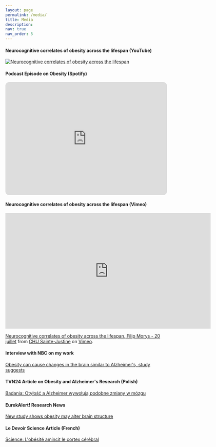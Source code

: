 ```yaml
---
layout: page
permalink: /media/
title: Media
description:
nav: true
nav_order: 5
---
```


#### Neurocognitive correlates of obesity across the lifespan (YouTube)
[![Neurocognitive correlates of obesity across the lifespan](https://img.youtube.com/vi/f5odDBW3jxY/0.jpg)](https://www.youtube.com/watch?v=f5odDBW3jxY)

#### Podcast Episode on Obesity (Spotify)
<iframe style="border-radius:12px" src="https://open.spotify.com/embed/episode/3mHYTpbgAhHQVkwqSyKYLC?utm_source=generator" width="100%" height="352" frameBorder="0" allowfullscreen="" allow="autoplay; clipboard-write; encrypted-media; fullscreen; picture-in-picture" loading="lazy"></iframe>

#### Neurocognitive correlates of obesity across the lifespan (Vimeo)
<iframe src="https://player.vimeo.com/video/848000516?h=cd7489409c&byline=0" width="640" height="360" frameborder="0" allow="autoplay; fullscreen; picture-in-picture" allowfullscreen></iframe>
<p><a href="https://vimeo.com/848000516">Neurocognitive correlates of obesity across the lifespan, Filip Morys - 20 juillet</a> from <a href="https://vimeo.com/chusj">CHU Sainte-Justine</a> on <a href="https://vimeo.com">Vimeo</a>.</p>

#### Interview with NBC on my work
[Obesity can cause changes in the brain similar to Alzheimer's, study suggests](https://www.nbcnews.com/health/aging/obesity-can-cause-changes-brain-similar-alzheimers-study-suggests-rcna66555)

#### TVN24 Article on Obesity and Alzheimer's Research (Polish)
[Badania: Otyłość a Alzheimer wywołują podobne zmiany w mózgu](https://tvn24.pl/ciekawostki/badania-otylosc-a-alzheimer-wywoluja-podobne-zmiany-w-mozgu-6728882)

#### EurekAlert! Research News
[New study shows obesity may alter brain structure](https://www.eurekalert.org/news-releases/976178)

#### Le Devoir Science Article (French)
[Science: L'obésité amincit le cortex cérébral](https://www.ledevoir.com/societe/science/779862/science-l-obesite-amincit-le-cortex-cerebral)
